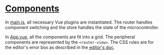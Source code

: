 # [Components](components)

In [main.js](../src/main.js), all necessary Vue plugins are instantiated. The router handles component switching and the store handles the state of the microcontroller.

In [App.vue](../src/App.vue), all the components are fit into a grid. The peripheral components are represented by the `<router-view>`.
The CSS rules are for the editor's error box as described in the [editor's doc](./components/Editor.md).

